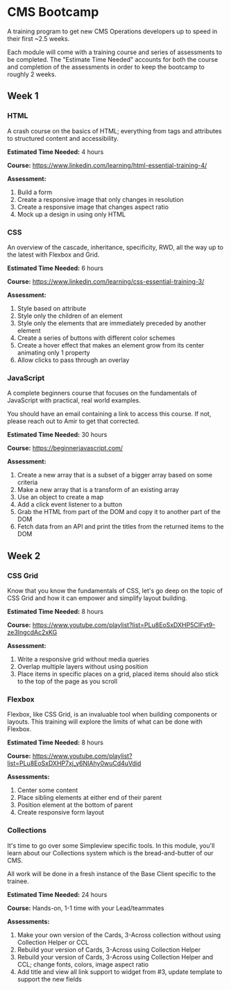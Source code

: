 # CMS Bootcamp
A training program to get new CMS Operations developers up to speed in their first ~2.5 weeks.

Each module will come with a training course and series of assessments to be completed. The "Estimate Time Needed" accounts for both the course and completion of the assessments in order to keep the bootcamp to roughly 2 weeks.

## Week 1
### HTML
A crash course on the basics of HTML; everything from tags and attributes to structured content and accessibility.

**Estimated Time Needed:** 4 hours

**Course:** https://www.linkedin.com/learning/html-essential-training-4/

**Assessment:**
1. Build a form
1. Create a responsive image that only changes in resolution
1. Create a responsive image that changes aspect ratio
1. Mock up a design in using only HTML

### CSS
An overview of the cascade, inheritance, specificity, RWD, all the way up to the latest with Flexbox and Grid.

**Estimated Time Needed:** 6 hours

**Course:** https://www.linkedin.com/learning/css-essential-training-3/

**Assessment:**
1. Style based on attribute
1. Style only the children of an element
1. Style only the elements that are immediately preceded by another element
1. Create a series of buttons with different color schemes
1. Create a hover effect that makes an element grow from its center animating only 1 property
1. Allow clicks to pass through an overlay

### JavaScript
A complete beginners course that focuses on the fundamentals of JavaScript with practical, real world examples.

You should have an email containing a link to access this course. If not, please reach out to Amir to get that corrected.

**Estimated Time Needed:** 30 hours

**Course:** https://beginnerjavascript.com/

**Assessment:**
1. Create a new array that is a subset of a bigger array based on some criteria
1. Make a new array that is a transform of an existing array
1. Use an object to create a map
1. Add a click event listener to a button
1. Grab the HTML from part of the DOM and copy it to another part of the DOM
1. Fetch data from an API and print the titles from the returned items to the DOM

## Week 2
### CSS Grid
Know that you know the fundamentals of CSS, let's go deep on the topic of CSS Grid and how it can empower and simplify layout building.

**Estimated Time Needed:** 8 hours

**Course:** https://www.youtube.com/playlist?list=PLu8EoSxDXHP5CIFvt9-ze3IngcdAc2xKG

**Assessment:**
1. Write a responsive grid without media queries
1. Overlap multiple layers without using position
1. Place items in specific places on a grid, placed items should also stick to the top of the page as you scroll

### Flexbox
Flexbox, like CSS Grid, is an invaluable tool when building components or layouts. This training will explore the limits of what can be done with Flexbox.

**Estimated Time Needed:** 8 hours

**Course:** https://www.youtube.com/playlist?list=PLu8EoSxDXHP7xj_y6NIAhy0wuCd4uVdid

**Assessments:**
1. Center some content
1. Place sibling elements at either end of their parent
1. Position element at the bottom of parent
1. Create responsive form layout

### Collections
It's time to go over some Simpleview specific tools. In this module, you'll learn about our Collections system which is the bread-and-butter of our CMS.

All work will be done in a fresh instance of the Base Client specific to the trainee.

**Estimated Time Needed:** 24 hours

**Course:** Hands-on, 1-1 time with your Lead/teammates

**Assessments:**
1. Make your own version of the Cards, 3-Across collection without using Collection Helper or CCL
1. Rebuild your version of Cards, 3-Across using Collection Helper
1. Rebuild your version of Cards, 3-Across using Collection Helper and CCL; change fonts, colors, image aspect ratio
1. Add title and view all link support to widget from #3, update template to support the new fields
